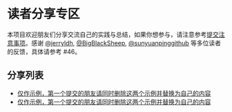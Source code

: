 # 读者分享专区
本项目欢迎朋友们分享交流自己的实践与总结，如果你想参与，请注意参考[提交注意事项](./doocs-advanced-java-attention.md)。感谢 [@jerryldh](https://github.com/jerryldh), [@BigBlackSheep](https://github.com/BigBlackSheep), [@sunyuanpinggithub](https://github.com/sunyuanpinggithub) 等多位读者的反馈，具体请参考 #46。

## 分享列表
- [仅作示例，第一个提交的朋友请同时删除这两个示例并替换为自己的内容](./doocs-advanced-java-attention.md)
- [仅作示例，第一个提交的朋友请同时删除这两个示例并替换为自己的内容](./doocs-advanced-java-attention.md)
